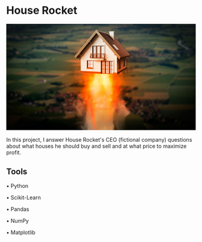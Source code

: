 # House Rocket

![image](house_rocket.jpg)

In this project, I answer House Rocket's CEO (fictional company) questions about what houses he should buy and sell and at what price to maximize profit.

## Tools

• Python

• Scikit-Learn

• Pandas

• NumPy

• Matplotlib

